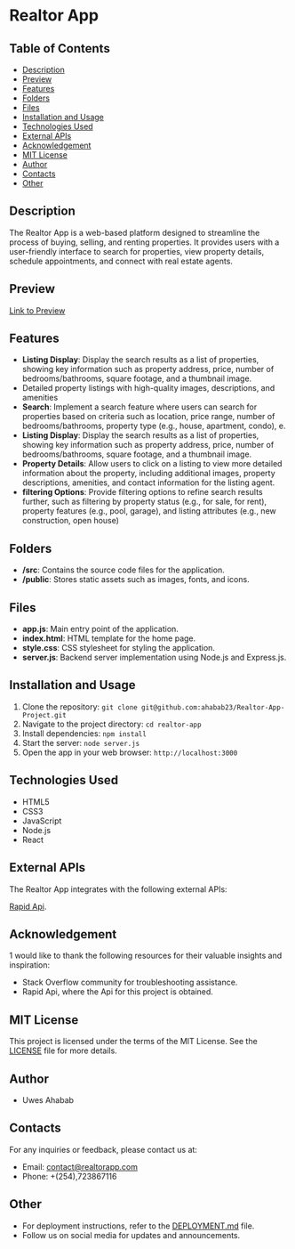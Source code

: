 # Realtor App

## Table of Contents

- [Description](#description)
- [Preview](#preview)
- [Features](#features)
- [Folders](#folders)
- [Files](#files)
- [Installation and Usage](#installation-and-usage)
- [Technologies Used](#technologies-used)
- [External APIs](#external-apis)
- [Acknowledgement](#acknowledgement)
- [MIT License](#mit-license)
- [Author](#author)
- [Contacts](#contacts)
- [Other](#other)

## Description

The Realtor App is a web-based platform designed to streamline the process of buying, selling, and renting properties. It provides users with a user-friendly interface to search for properties, view property details, schedule appointments, and connect with real estate agents.

## Preview

[Link to Preview](#) <!-- Add a link to a preview of your project here -->

## Features

- **Listing Display**: Display the search results as a list of properties, showing key information such as property address, price, number of bedrooms/bathrooms, square footage, and a thumbnail image.
- Detailed property listings with high-quality images, descriptions, and amenities
- **Search**: Implement a search feature where users can search for properties based on criteria such as location, price range, number of bedrooms/bathrooms, property type (e.g., house, apartment, condo), e.
- **Listing Display**: Display the search results as a list of properties, showing key information such as property address, price, number of bedrooms/bathrooms, square footage, and a thumbnail image.
- **Property Details**: Allow users to click on a listing to view more detailed information about the property, including additional images, property descriptions, amenities, and contact information for the listing agent.
- **filtering Options**: Provide filtering options to refine search results further, such as filtering by property status (e.g., for sale, for rent), property features (e.g., pool, garage), and listing attributes (e.g., new construction, open house)

## Folders

- **/src**: Contains the source code files for the application.
- **/public**: Stores static assets such as images, fonts, and icons.

## Files

- **app.js**: Main entry point of the application.
- **index.html**: HTML template for the home page.
- **style.css**: CSS stylesheet for styling the application.
- **server.js**: Backend server implementation using Node.js and Express.js.

## Installation and Usage

1. Clone the repository: `git clone git@github.com:ahabab23/Realtor-App-Project.git`
2. Navigate to the project directory: `cd realtor-app`
3. Install dependencies: `npm install`
4. Start the server: `node server.js`
5. Open the app in your web browser: `http://localhost:3000`

## Technologies Used

- HTML5
- CSS3
- JavaScript
- Node.js
- React

## External APIs

The Realtor App integrates with the following external APIs:

[Rapid Api](https://rapidapi.com/apidojo/api/bayut).

## Acknowledgement

1 would like to thank the following resources for their valuable insights and inspiration:

- Stack Overflow community for troubleshooting assistance.
- Rapid Api, where the Api for this project is obtained.

## MIT License

This project is licensed under the terms of the MIT License. See the [LICENSE](LICENSE) file for more details.

## Author

- Uwes Ahabab

## Contacts

For any inquiries or feedback, please contact us at:

- Email: contact@realtorapp.com
- Phone: +(254),723867116

## Other

- For deployment instructions, refer to the [DEPLOYMENT.md](DEPLOYMENT.md) file.
- Follow us on social media for updates and announcements.
